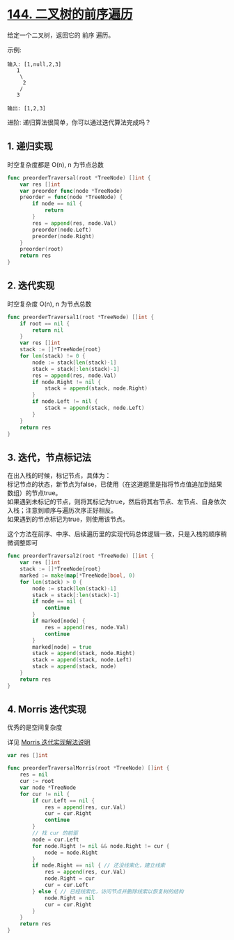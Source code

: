 # [144. 二叉树的前序遍历](https://leetcode-cn.com/problems/binary-tree-preorder-traversal)
给定一个二叉树，返回它的 前序 遍历。

示例:
```
输入: [1,null,2,3]
   1
    \
     2
    /
   3

输出: [1,2,3]
```
进阶: 递归算法很简单，你可以通过迭代算法完成吗？
## 1. 递归实现
时空复杂度都是 O(n), n 为节点总数
```go
func preorderTraversal(root *TreeNode) []int {
	var res []int
	var preorder func(node *TreeNode)
	preorder = func(node *TreeNode) {
		if node == nil {
			return
		}
		res = append(res, node.Val)
		preorder(node.Left)
		preorder(node.Right)
	}
	preorder(root)
	return res
}
```
## 2. 迭代实现
时空复杂度 O(n), n 为节点总数
```go
func preorderTraversal1(root *TreeNode) []int {
	if root == nil {
		return nil
	}
	var res []int
	stack := []*TreeNode{root}
	for len(stack) != 0 {
		node := stack[len(stack)-1]
		stack = stack[:len(stack)-1]
		res = append(res, node.Val)
		if node.Right != nil {
			stack = append(stack, node.Right)
		}
		if node.Left != nil {
			stack = append(stack, node.Left)
		}
	}
	return res
}
```
## 3. 迭代，节点标记法
在出入栈的时候，标记节点，具体为：  
标记节点的状态，新节点为false，已使用（在这道题里是指将节点值追加到结果数组）的节点true。  
如果遇到未标记的节点，则将其标记为true，然后将其右节点、左节点、自身依次入栈；注意到顺序与遍历次序正好相反。  
如果遇到的节点标记为true，则使用该节点。

这个方法在前序、中序、后续遍历里的实现代码总体逻辑一致，只是入栈的顺序稍微调整即可
```go
func preorderTraversal2(root *TreeNode) []int {
	var res []int
	stack := []*TreeNode{root}
	marked := make(map[*TreeNode]bool, 0)
	for len(stack) > 0 {
		node := stack[len(stack)-1]
		stack = stack[:len(stack)-1]
		if node == nil {
			continue
		}
		if marked[node] {
			res = append(res, node.Val)
			continue
		}
		marked[node] = true
		stack = append(stack, node.Right)
		stack = append(stack, node.Left)
		stack = append(stack, node)
	}
	return res
}
```
## 4. Morris 迭代实现
优秀的是空间复杂度

详见 [Morris 迭代实现解法说明](../binary-tree-morris.md)
```go
var res []int

func preorderTraversalMorris(root *TreeNode) []int {
	res = nil
	cur := root
	var node *TreeNode
	for cur != nil {
		if cur.Left == nil {
			res = append(res, cur.Val)
			cur = cur.Right
			continue
		}
		// 找 cur 的前驱
		node = cur.Left
		for node.Right != nil && node.Right != cur {
			node = node.Right
		}
		if node.Right == nil { // 还没线索化，建立线索
			res = append(res, cur.Val)
			node.Right = cur
			cur = cur.Left
		} else { // 已经线索化，访问节点并删除线索以恢复树的结构
			node.Right = nil
			cur = cur.Right
		}
	}
	return res
}
```